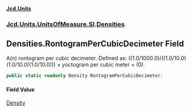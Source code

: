 #### [Jcd.Units](index.md 'index')
### [Jcd.Units.UnitsOfMeasure.SI](Jcd.Units.UnitsOfMeasure.SI.md 'Jcd.Units.UnitsOfMeasure.SI').[Densities](Densities.md 'Jcd.Units.UnitsOfMeasure.SI.Densities')

## Densities.RontogramPerCubicDecimeter Field

A(n) rontogram per cubic decimeter. Defined as: ((1.0/1000.0)/((1.0/10.0)*(1.0/10.0)*(1.0/10.0))) × yoctogram per cubic meter + (0).

```csharp
public static readonly Density RontogramPerCubicDecimeter;
```

#### Field Value
[Density](Density.md 'Jcd.Units.UnitTypes.Density')